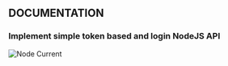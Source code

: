 ## DOCUMENTATION ##

### Implement simple token based and login NodeJS API ###

![Node Current](https://img.shields.io/node/v/:v20.11.1)


